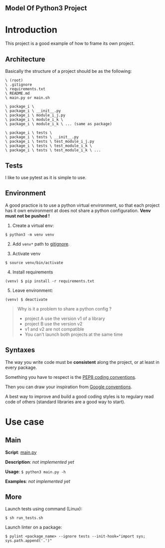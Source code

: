 Model Of Python3 Project
---



# Introduction

This project is a good example of how to frame its own project.


## Architecture

Basically the structure of a project should be as the following:
```
\ (root)
\ .gitignore
\ requirements.txt
\ README.md
\ main.py or main.sh

\ package_i \
\ package_i \ __init__.py
\ package_i \ module_i_j.py
\ package_i \ module_i_k \
\ package_i \ module_i_k \ ... (same as package)

\ package_i \ tests \
\ package_i \ tests \ __init__.py
\ package_i \ tests \ test_module_i_j.py
\ package_i \ tests \ test_module_i_k \
\ package_i \ tests \ test_module_i_k \ ...
```


## Tests

I like to use pytest as it is simple to use.


## Environment

A good practice is to use a python virtual environment, so that each project has it own environment at does not share a python configuration. **Venv must not be pushed !**

1. Create a virtual env:
```
$ python3 -m venv venv
```

2. Add `venv*` path to [gitignore](https://github.com/OctaveLauby/ProjectModel/blob/master/.gitignore).

3. Activate venv
```
$ source venv/bin/activate
```

4. Install requirements
```
(venv) $ pip install -r requirements.txt
```

5. Leave environment:
```
(venv) $ deactivate
```


> Why is it a problem to share a python config ?
>
> - project A use the version v1 of a library
> - project B use the version v2
> - v1 and v2 are not compatible
> - You can't launch both projects at the same time


## Syntaxes

The way you write code must be **consistent** along the project, or at least in every package.

Something you have to respect is the [PEP8 coding conventions](https://www.python.org/dev/peps/pep-0008/).

Then you can draw your inspiration from [Google conventions](https://google.github.io/styleguide/pyguide.html).

A best way to improve and build a good coding styles is to regulary read code of others (standard libraries are a good way to start).



# Use case


## Main

**Script**: [main.py](https://github.com/OctaveLauby/ProjectModel/blob/master/main.py)

**Description**: *not implemented yet*

**Usage**: `$ python3 main.py -h`

**Examples**: *not implemented yet*


## More

Launch tests using command (Linux):
```
$ sh run_tests.sh
```

Launch linter on a package:
```
$ pylint <package_name> --ignore tests --init-hook="import sys; sys.path.append('.')"
```
